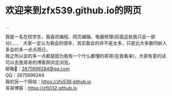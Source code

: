 # 欢迎来到zfx539.github.io的网页  
﹍

我是一名在校学生，我喜欢编程、网页编辑、电器修理(前面这些我只会一部分)……  
大家一定认为我会的很多，其实我会的并不是太多，只是比大多数同龄人多会的多一点点而已。  
我之所以会的多一点都是因为我有一个什么都懂的哥哥(在我看来)，大家有意的话可以去我哥哥的博客网浏览浏览。  
邮箱📮：2675699284@qq.com  
QQ：2675699284  
我的另一个网站：https://zfx539.github.io  
哥哥博客：https://zfb132.github.io  

